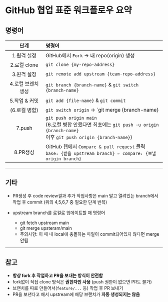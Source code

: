# GitHub 협업 표준 워크플로우 요약

## 명령어

|단계               |명령어                                                     |
|:---------------: |:--------------------------------------------------------|
|1.원격 설정        |GitHub에서 `Fork` → 내 repo(origin) 생성                   |
|2.로컬 clone       |`git clone {my-repo-address}`                              |
|3.원격 설정        |`git remote add upstream {team-repo-address}`              |
|4.로컬 브랜치 생성  |`git branch {branch-name}` & `git switch {branch-name}`   |
|5.작업 & 커밋      |`git add {file-name}` & `git commit`                       |
|(6.로컬 병합)      |`git switch origin` → `git merge {branch-name}             |
|7.push            |`git push origin main` <br> (6.로컬 병합 안했다면 최초에는 `git push -u origin {branch-name}` <br> 이후 `git push origin {branch-name}`)   |
|8.PR생성           |GitHub 웹에서 `Compare & pull request` 클릭 <br> `base: {받을 upstream branch} ← compare: {보낼 origin branch}`    |

---

## 기타
* PR생성 후 code review결과 추가 작업사항은 main 말고 열려있는 branch에서 작업 후 commit (위의 4,5,6,7 중 필요한 단계 반복)        

* upstream branch를 로컬로 업데이트할 때 명령어      
    * git fetch upstream main       
    * git merge upsteram/main       
    * 주의사항: 이 때 내 local에 충돌하는 파일이 commit되어있지 않다면 merge 안됨

---

## 참고

- **항상 fork 후 작업하고 PR을 보내는 방식이 안전함**
- fork없이 직접 clone 방식은 **권한자만 사용** (push 권한이 없으면 PR도 불가)
- 브랜치를 따로 만들어서(`feature/...` 등) 작업 후 PR 보내기
- PR을 보낸다고 해서 upstream에 해당 브랜치가 **자동 생성되지는 않음**